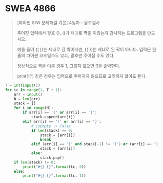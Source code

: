 # SWEA 4866

> [파이썬 S/W 문제해결 기본] 4일차 - 괄호검사
>
> 주어진 입력에서 괄호 {}, ()가 제대로 짝을 이뤘는지 검사하는 프로그램을 만드시오.
>  
>
> 예를 들어 {( )}는 제대로 된 짝이지만, {( })는 제대로 된 짝이 아니다. 입력은 한 줄의 파이썬 코드일수도 있고, 괄호만 주어질 수도 있다.
>  
>
> 정상적으로 짝을 이룬 경우 1, 그렇지 않으면 0을 출력한다.
>  
>
> print(‘{‘) 같은 경우는 입력으로 주어지지 않으므로 고려하지 않아도 된다.

```python
T = int(input())
for tc in range(1, T + 1):
    arr = input()
    N = len(arr)
    stack = []
    for i in range(N):
        if arr[i] == '(' or arr[i] == '{':
            stack.append(arr[i])
        elif arr[i] == ')' or arr[i] == '}':
            # isEmpty -> False
            if len(stack) == 0:
                stack = [arr[i]]
                break
            elif (arr[i] == ')' and stack[-1] != '(') or (arr[i] == '}' and stack[-1] != '{'):
                stack = [arr[i]]
            else:
                stack.pop()
    if len(stack) != 0:
        print("#{} {}".format(tc, 0))
    else:
        print("#{} {}".format(tc, 1))
```

